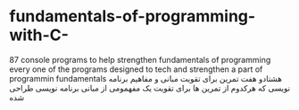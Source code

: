 # fundamentals-of-programming-with-C-
87 console programs to help strengthen fundamentals of programming
every one of the programs designed to tech and strengthen a part of programmin fundamentals 
هشتادو هفت تمرین برای تقویت مبانی و مفاهیم برنامه نویسی
که هرکدوم از تمرین ها برای تقویت یک مفهمومی از مبانی برنامه نویسی طراحی شده
